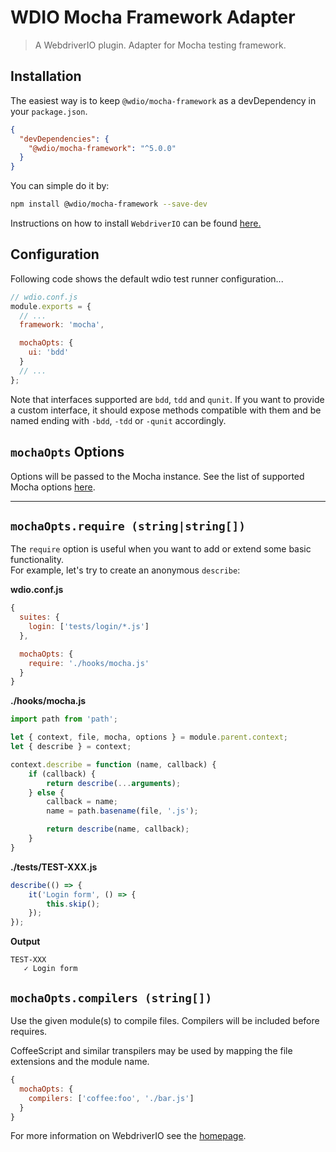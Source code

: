 WDIO Mocha Framework Adapter
============================

> A WebdriverIO plugin. Adapter for Mocha testing framework.

## Installation

The easiest way is to keep `@wdio/mocha-framework` as a devDependency in your `package.json`.

```json
{
  "devDependencies": {
    "@wdio/mocha-framework": "^5.0.0"
  }
}
```

You can simple do it by:

```bash
npm install @wdio/mocha-framework --save-dev
```

Instructions on how to install `WebdriverIO` can be found [here.](https://webdriver.io/docs/gettingstarted.html)

## Configuration

Following code shows the default wdio test runner configuration...

```js
// wdio.conf.js
module.exports = {
  // ...
  framework: 'mocha',

  mochaOpts: {
    ui: 'bdd'
  }
  // ...
};
```

Note that interfaces supported are `bdd`, `tdd` and `qunit`. If you want to provide a custom interface, it should expose methods compatible with them and be named ending with `-bdd`, `-tdd` or `-qunit` accordingly.

## `mochaOpts` Options

Options will be passed to the Mocha instance. See the list of supported Mocha options [here](https://github.com/mochajs/mocha/wiki/Using-mocha-programmatically#set-options).

----

## `mochaOpts.require (string|string[])`

The `require` option is useful when you want to add or extend some basic functionality. <br />
For example, let's try to create an anonymous `describe`:

**wdio.conf.js**

```js
{
  suites: {
    login: ['tests/login/*.js']
  },

  mochaOpts: {
    require: './hooks/mocha.js'
  }
}
```

**./hooks/mocha.js**

```js
import path from 'path';

let { context, file, mocha, options } = module.parent.context;
let { describe } = context;

context.describe = function (name, callback) {
	if (callback) {
		return describe(...arguments);
	} else {
		callback = name;
		name = path.basename(file, '.js');

		return describe(name, callback);
	}
}
```

**./tests/TEST-XXX.js**

```js
describe(() => {
	it('Login form', () => {
		this.skip();
	});
});
```

**Output**

```
TEST-XXX
   ✓ Login form
```

## `mochaOpts.compilers (string[])`

Use the given module(s) to compile files. Compilers will be included before requires.

CoffeeScript and similar transpilers may be used by mapping the file extensions and the module name.

```js
{
  mochaOpts: {
    compilers: ['coffee:foo', './bar.js']
  }
}
```

For more information on WebdriverIO see the [homepage](https://webdriver.io).
